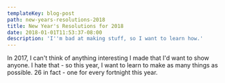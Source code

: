 ```yaml
---
templateKey: blog-post
path: new-years-resolutions-2018
title: New Year's Resolutions for 2018
date: 2018-01-01T11:53:37-08:00
description: 'I''m bad at making stuff, so I want to learn how.'
---
```

In 2017, I can't think of anything interesting I made that I'd want to show anyone. I hate that - so this year, I want to learn to make as many things as possible. 26 in fact - one for every fortnight this year.
